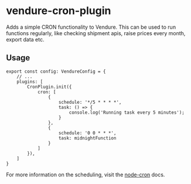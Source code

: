 # vendure-cron-plugin
Adds a simple CRON functionality to Vendure. This can be used to run functions regularly, like checking shipment apis, raise prices every month, export data etc.

## Usage

```
export const config: VendureConfig = {
    // ...
    plugins: [
        CronPlugin.init({
            cron: [
                {
                    schedule: '*/5 * * * *',
                    task: () => {
                        console.log('Running task every 5 minutes');
                    }
                },
                {
                    schedule: '0 0 * * *',
                    task: midnightFunction
                }
            ]
        }),
    ]
}
```

For more information on the scheduling, visit the [node-cron](https://github.com/kelektiv/node-cron) docs.